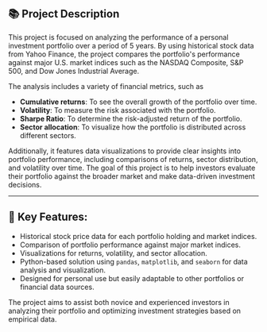 ## 📚 Project Description

This project is focused on analyzing the performance of a personal investment portfolio over a period of 5 years. By using historical stock data from Yahoo Finance, the project compares the portfolio's performance against major U.S. market indices such as the NASDAQ Composite, S&P 500, and Dow Jones Industrial Average.

The analysis includes a variety of financial metrics, such as
- **Cumulative returns**: To see the overall growth of the portfolio over time.
- **Volatility**: To measure the risk associated with the portfolio.
- **Sharpe Ratio**: To determine the risk-adjusted return of the portfolio.
- **Sector allocation**: To visualize how the portfolio is distributed across different sectors.

Additionally, it features data visualizations to provide clear insights into portfolio performance, including comparisons of returns, sector distribution, and volatility over time. The goal of this project is to help investors evaluate their portfolio against the broader market and make data-driven investment decisions.

---

## 🔑 Key Features:
- Historical stock price data for each portfolio holding and market indices.
- Comparison of portfolio performance against major market indices.
- Visualizations for returns, volatility, and sector allocation.
- Python-based solution using `pandas`, `matplotlib`, and `seaborn` for data analysis and visualization.
- Designed for personal use but easily adaptable to other portfolios or financial data sources.

The project aims to assist both novice and experienced investors in analyzing their portfolio and optimizing investment strategies based on empirical data.
